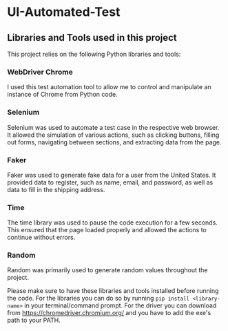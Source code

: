 # UI-Automated-Test

## Libraries and Tools used in this project

This project relies on the following Python libraries and tools:

### WebDriver Chrome
I used this test automation tool to allow me to control and manipulate an instance of Chrome from Python code.

### Selenium
Selenium was used to automate a test case in the respective web browser. It allowed the simulation of various actions, such as clicking buttons, filling out forms, navigating between sections, and extracting data from the page.

### Faker
Faker was used to generate fake data for a user from the United States. It provided data to register, such as name, email, and password, as well as data to fill in the shipping address.

### Time
The time library was used to pause the code execution for a few seconds. This ensured that the page loaded properly and allowed the actions to continue without errors.

### Random
Random was primarily used to generate random values throughout the project.

Please make sure to have these libraries and tools installed before running the code. For the libraries you can do so by running `pip install <library-name>` in your terminal/command prompt. For the driver you can download from https://chromedriver.chromium.org/ and you have to add the exe's path to your PATH.
